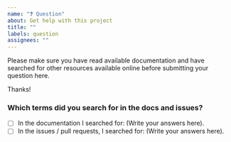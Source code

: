```yaml
---
name: "❓ Question"
about: Get help with this project
title: ""
labels: question
assignees: ""
---
```


Please make sure you have read available documentation and have searched for other resources available online before submitting your question here.

Thanks!

### Which terms did you search for in the docs and issues?

<!--
  Some common issues with the project are detailed in the documentation.
  If you didn't find the solution, please share which words you searched for.
  This helps us improve documentation for future readers who might encounter the same problem.
-->

- [ ] In the documentation I searched for: (Write your answers here).
- [ ] In the issues / pull requests, I searched for: (Write your answers here).
